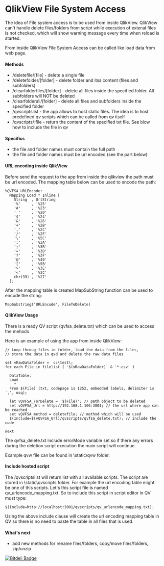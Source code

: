 QlikView File System Access
=====================
The idea of File system access is to be used from inside QlikView. QlikView can't handle delete files/folders from script while execution of extenal files is not checked, which will show warning message every time when reload is started. 

From inside QlikView File System Access can be called like load data from web page.

#### Methods
* /deletefile/[file] - delete a single file
* /deletefolder/[folder] - delete folder and itss content (files and subfolders)
* /clearfolderfiles/[folder] - delete all files inside the specified folder. All subfolders will NOT be deleted
* /clearfolderall/[folder] - delete all files and subfolders inside the specified folder
* /qvscriptslist - the app allows to host static files. The idea is to host predefined qv scripts which can be called from qv itself
* /qvscripts/:file - return the content of the specified txt file. See blow how to include the file in qv  
      
#### Specifics
  * the file and folder names must contain the full path
  * the file and folder names must be url encoded (see the part below)

#### URL encoding inside QlikView

Before send the request to the app from inside the qlikview the path must be url encoded. The mapping table below can be used to encode the path:

    %QVFSA_URLEncode:
      Mapping Load * Inline [
        String  , UrlString
        '%'     , '%25'
        '#'     , '%23' 
        ' '     , '%20' 
        '$'     , '%24' 
        '&'     , '%26' 
        '+'     , '%2B' 
        ','     , '%2C' 
        '/'     , '%2F' 
        '\'     , '%5C' 
        ':'     , '%3A' 
        ';'     , '%3B' 
        '='     , '%3D' 
        '?'     , '%3F' 
        '@'     , '%40' 
        '['     , '%5B' 
        '>'     , '%3E' 
        '<'     , '%3C' 
        chr(39) , '%27' 
      ];

After the mapping table is created MapSubString function can be used to encode the string: 

    MapSubstring('URLEncode', FileToDelete)

#### QlikView Usage
There is a ready QV script (qvfsa_delete.txt) which can be used to access the mehods

Here is an example of using the app from inside QlikView:

    // Loop throug files in folder, load the data from the files, 
    // store the data in qvd and delete the raw data files
    
    set vRawDataFolder =  c:\test\;
    for each File in filelist ( '$(vRawDataFolder)' & '*.csv' )
    
	  DataTable:
	  Load 
		*
	  From $(File) (txt, codepage is 1252, embedded labels, delimiter is ',', msq);

      let vQVFSA_ForDelete = '$(File)'; // path object to be deleted
      set vQVFSA_Url = http://192.168.1.106:3001; // the url where app can be reached
      set vQVFSA_method = deletefile; // method which will be used
      $(Include=$(vQVFSA_Url)/qvscripts/qvfsa_delete.txt); // include the code

    next

The qvfsa_delete.txt include errorMode variable set so if there any errors during the deletion script execution the main script will continue.

Example qvw file can be found in \static\qvw folder.

#### Include hosted script
The /qvscriptslist will return list with all available scripts. The script are stored in \static\qvscripts folder. For example the url encoding table might be one of this scripts. Let's this script file is named qv_urlencode_mapping.txt. So to include this script in script editor in QV must type:

    $(Include=http://localhost:3001/qvscripts/qv_urlencode_mapping.txt);

Using the above include clause will create the url encoding mapping table in QV so there is no need to paste the table in all files that is used.

#### What's next
  * add new methods for rename files/folders, copy/move files/folders, zip/unzip

[![Bitdeli Badge](https://d2weczhvl823v0.cloudfront.net/countnazgul/qlikview-file-system-access/trend.png)](https://bitdeli.com/free "Bitdeli Badge")

